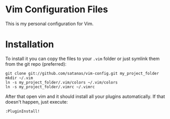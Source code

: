 Vim Configuration Files
=======================

This is my personal configuration for Vim.

Installation
============

To install it you can copy the files to your `.vim` folder or just symlink them from the git repo (preferred):

```
git clone git://github.com/satanas/vim-config.git my_project_folder
mkdir ~/.vim
ln -s my_project_folder/.vim/colors ~/.vim/colors
ln -s my_project_folder/.vimrc ~/.vimrc
```

After that open vim and it should install all your plugins automatically. If that doesn't happen, just execute:
```
:PluginInstall!
```

